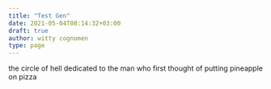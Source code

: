 ```yaml
---
title: "Test Gen"
date: 2021-05-04T08:14:32+03:00
draft: true
author: witty cognomen
type: page
---
```

the circle of hell dedicated to the man who first thought of putting pineapple on pizza